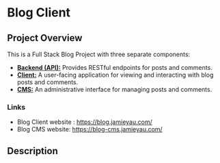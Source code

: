 # Blog Client

## Project Overview

This is a Full Stack Blog Project with three separate components:

- [**Backend (API):**](https://github.com/JamieYau/blog-api) Provides RESTful endpoints for posts and comments.
- [**Client:**](https://github.com/JamieYau/blog-client) A user-facing application for viewing and interacting with blog posts and comments.
- [**CMS:**](https://github.com/JamieYau/blog-cms) An administrative interface for managing posts and comments.

### Links

- Blog Client website : https://blog.jamieyau.com/
- Blog CMS website: https://blog-cms.jamieyau.com/

## Description

